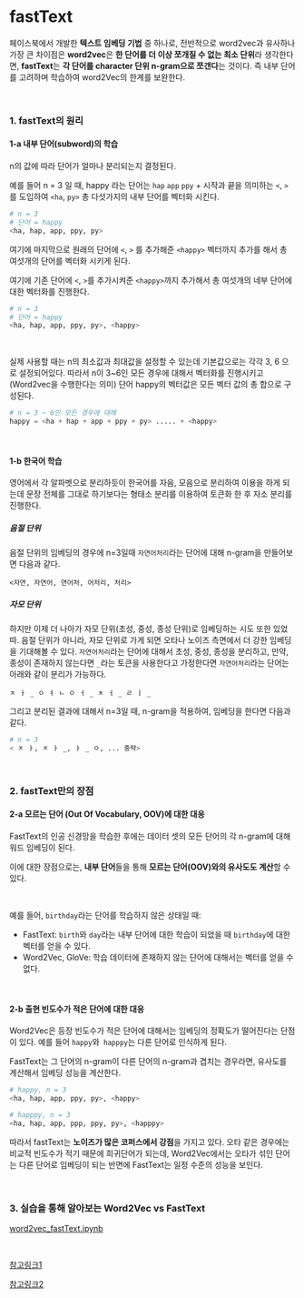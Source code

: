 # fastText

페이스북에서 개발한 **텍스트 임베딩 기법** 중 하나로, 전반적으로 word2vec과 유사하나 가장 큰 차이점은 **word2vec**은 **한 단어를 더 이상 쪼개질 수 없는 최소 단위**라 생각한다면, **fastText**는 **각 단어를 character 단위 n-gram으로 쪼갠다**는 것이다. 즉 내부 단어를 고려하며 학습하여 word2Vec의 한계를 보완한다.

<br/>

### 1. fastText의 원리

#### 1-a 내부 단어(subword)의 학습

n의 값에 따라 단어가 얼마나 분리되는지 결정된다.

예를 들어 n = 3 일 때, happy 라는 단어는 `hap` `app` `ppy` + 시작과 끝을 의미하는 `<`, `>` 를 도입하여 `<ha`, `py>` 총 다섯가지의 내부 단어를 벡터화 시킨다.

```python
# n = 3
# 단어 = happy
<ha, hap, app, ppy, py>
```

여기에 마지막으로 원래의 단어에 `<`, `>` 를 추가해준 `<happy>` 벡터까지 추가를 해서 총 여섯개의 단어를 벡터화 시키게 된다.

여기에 기존 단어에 `<`, `>`를 추가시켜준 `<happy>`까지 추가해서 총 여섯개의 네부 단어에 대한 벡터화를 진행한다.

```python
# n = 3
# 단어 = happy
<ha, hap, app, ppy, py>, <happy>
```

<br/>

실제 사용할 때는 n의 최소값과 최대값을 설정할 수 있는데 기본값으로는 각각 3, 6 으로 설정되어있다. 따라서 n이 3~6인 모든 경우에 대해서 벡터화를 진행시키고(Word2vec을 수행한다는 의미) 단어 happy의 벡터값은 모든 벡터 값의 총 합으로 구성된다.

```python
# n = 3 ~ 6인 모든 경우에 대해
happy = <ha + hap + app + ppy + py> ..... + <happy>
```

<br/>

#### 1-b 한국어 학습

영어에서 각 알파벳으로 분리하듯이 한국어를 자음, 모음으로 분리하여 이용을 하게 되는데 문장 전체를 그대로 하기보다는 형태소 분리를 이용하여 토큰화 한 후 자소 분리를 진행한다.

##### 음절 단위

음절 단위의 임베딩의 경우에 n=3일때 `자연어처리`라는 단어에 대해 n-gram을 만들어보면 다음과 같다.

```
<자연, 자연어, 연어처, 어처리, 처리>
```

##### 자모 단위

하지만 이제 더 나아가 자모 단위(초성, 중성, 종성 단위)로 임베딩하는 시도 또한 있었따. 음절 단위가 아니라, 자모 단위로 가게 되면 오타나 노이즈 측면에서 더 강한 임베딩을 기대해볼 수 있다. `자연어처리`라는 단어에 대해서 초성, 중성, 종성을 분리하고, 만약, 종성이 존재하지 않는다면 `_`라는 토큰을 사용한다고 가정한다면 `자연어처리`라는 단어는 아래와 같이 분리가 가능하다.

```
ㅈ ㅏ _ ㅇ ㅕ ㄴ ㅇ ㅓ _ ㅊ ㅓ _ ㄹ ㅣ _
```

그리고 분리된 결과에 대해서 n=3일 때, n-gram을 적용하여, 임베딩을 한다면 다음과 같다.

```python
# n = 3 
< ㅈ ㅏ, ㅈ ㅏ _, ㅏ _ ㅇ, ... 중략>
```

<br/>

### 2. fastText만의 장점

#### 2-a 모르는 단어 (Out Of Vocabulary, OOV)에 대한 대응

FastText의 인공 신경망을 학습한 후에는 데이터 셋의 모든 단어의 각 n-gram에 대해 워드 임베딩이 된다.

이에 대한 장점으로는, **내부 단어**들을 통해 **모르는 단어(OOV)와의 유사도도 계산**할 수 있다.

<br/>

예를 들어, `birthday`라는 단어를 학습하지 않은 상태일 때:

- FastText: `birth`와 `day`라는 내부 단어에 대한 학습이 되었을 때 `birthday`에 대한 벡터를 얻을 수 있다.
- Word2Vec, GloVe: 학습 데이터에 존재하지 않는 단어에 대해서는 벡터를 얻을 수 없다.

<br/>

#### 2-b 출현 빈도수가 적은 단어에 대한 대응

Word2Vec은 등장 빈도수가 적은 단어에 대해서는 임베딩의 정확도가 떨어진다는 단점이 있다. 예를 들어 `happy`와` happpy`는 다른 단어로 인식하게 된다.

FastText는 그 단어의 n-gram이 다른 단어의 n-gram과 겹치는 경우라면, 유사도를 계산해서 임베딩 성능을 계산한다.



```python
# happy, n = 3
<ha, hap, app, ppy, py>, <happy>

# happpy, n = 3
<ha, hap, app, ppp, ppy, py>, <happpy>

```



따라서 fastText는 **노이즈가 많은 코퍼스에서 강점**을 가지고 있다. 오타 같은 경우에는 비교적 빈도수가 적기 때문에 희귀단어가 되는데, Word2Vec에서는 오타가 섞인 단어는 다른 단어로 임베딩이 되는 반면에 FastText는 일정 수준의 성능을 보인다.

<br/>

### 3. 실습을 통해 알아보는 Word2Vec vs FastText

[word2vec_fastText.ipynb](https://github.com/sophryu99/machine-learning/blob/main/NLP/word2vec_fastText.ipynb)



<br/>

[참고링크1](https://wikidocs.net/22883)

[참고링크2](https://simonezz.tistory.com/54)

